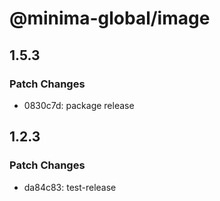 # @minima-global/image

## 1.5.3

### Patch Changes

- 0830c7d: package release

## 1.2.3

### Patch Changes

- da84c83: test-release
